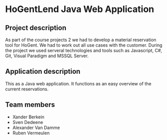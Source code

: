 # HoGentLend Java Web Application

## Project description

As part of the course projects 2 we had to develop a material reservation tool for HoGent. We had to work out all use cases with the customer. During the project we used serveral technologies and tools such as Javascript, C#, Git, Visual Paradigm and MSSQL Server.

## Application description

This as a Java web application. It functions as an easy overview of the current reservations.

## Team members

- Xander Berkein
- Sven Dedeene
- Alexander Van Damme
- Ruben Vermeulen
